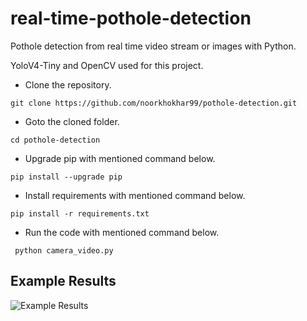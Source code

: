 # real-time-pothole-detection
Pothole detection from real time video stream or images with Python.

YoloV4-Tiny and OpenCV used for this project.
- Clone the repository.
```
git clone https://github.com/noorkhokhar99/pothole-detection.git
```
- Goto the cloned folder.
```
cd pothole-detection

```
- Upgrade pip with mentioned command below.
```
pip install --upgrade pip
```
- Install requirements with mentioned command below.
```
pip install -r requirements.txt
```
- Run the code with mentioned command below.

` python camera_video.py`



## Example Results
![Example Results](https://github.com/noorkhokhar99/pothole-detection/blob/main/result1.jpg)




